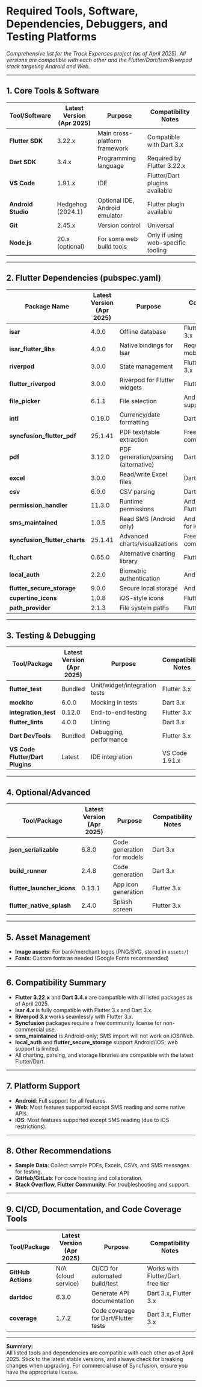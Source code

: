 # Required Tools, Software, Dependencies, Debuggers, and Testing Platforms

_Comprehensive list for the Track Expenses project (as of April 2025). All versions are compatible with each other and the Flutter/Dart/Isar/Riverpod stack targeting Android and Web._

---

## 1. Core Tools & Software

| Tool/Software           | Latest Version (Apr 2025) | Purpose                                 | Compatibility Notes                |
|------------------------ |-------------------------- |-----------------------------------------|------------------------------------|
| **Flutter SDK**         | 3.22.x                    | Main cross-platform framework           | Compatible with Dart 3.x           |
| **Dart SDK**            | 3.4.x                     | Programming language                    | Required by Flutter 3.22.x         |
| **VS Code**             | 1.91.x                    | IDE                                     | Flutter/Dart plugins available     |
| **Android Studio**      | Hedgehog (2024.1)         | Optional IDE, Android emulator          | Flutter plugin available           |
| **Git**                 | 2.45.x                    | Version control                         | Universal                          |
| **Node.js**             | 20.x (optional)           | For some web build tools                | Only if using web-specific tooling |

---

## 2. Flutter Dependencies (pubspec.yaml)

| Package Name                   | Latest Version (Apr 2025) | Purpose                                         | Compatibility Notes                |
|--------------------------------|-------------------------- |-------------------------------------------------|------------------------------------|
| **isar**                       | 4.0.0                     | Offline database                                | Flutter 3.x, Dart 3.x              |
| **isar_flutter_libs**          | 4.0.0                     | Native bindings for Isar                        | Required for mobile                |
| **riverpod**                   | 3.0.0                     | State management                                | Flutter 3.x, Dart 3.x              |
| **flutter_riverpod**           | 3.0.0                     | Riverpod for Flutter widgets                    | Flutter 3.x                        |
| **file_picker**                | 6.1.1                     | File selection                                  | Android/Web supported              |
| **intl**                       | 0.19.0                    | Currency/date formatting                        | Dart 3.x                           |
| **syncfusion_flutter_pdf**     | 25.1.41                   | PDF text/table extraction                       | Free for non-commercial use        |
| **pdf**                        | 3.12.0                    | PDF generation/parsing (alternative)            | Dart 3.x                           |
| **excel**                      | 3.0.0                     | Read/write Excel files                          | Dart 3.x                           |
| **csv**                        | 6.0.0                     | CSV parsing                                     | Dart 3.x                           |
| **permission_handler**         | 11.3.0                    | Runtime permissions                             | Android 6.0+, Flutter 3.x          |
| **sms_maintained**             | 1.0.5                     | Read SMS (Android only)                         | Android only, not for iOS/Web      |
| **syncfusion_flutter_charts**  | 25.1.41                   | Advanced charts/visualizations                  | Free for non-commercial use        |
| **fl_chart**                   | 0.65.0                    | Alternative charting library                    | Flutter 3.x                        |
| **local_auth**                 | 2.2.0                     | Biometric authentication                        | Android/iOS only                   |
| **flutter_secure_storage**     | 9.0.0                     | Secure local storage                            | Android/iOS/Web                    |
| **cupertino_icons**            | 1.0.8                     | iOS-style icons                                 | Flutter 3.x                        |
| **path_provider**              | 2.1.3                     | File system paths                               | Flutter 3.x                        |

---

## 3. Testing & Debugging

| Tool/Package                  | Latest Version (Apr 2025) | Purpose                        | Compatibility Notes                |
|-------------------------------|-------------------------- |--------------------------------|------------------------------------|
| **flutter_test**              | Bundled                   | Unit/widget/integration tests  | Flutter 3.x                        |
| **mockito**                   | 6.0.0                     | Mocking in tests               | Dart 3.x                           |
| **integration_test**          | 0.12.0                    | End-to-end testing             | Flutter 3.x                        |
| **flutter_lints**             | 4.0.0                     | Linting                        | Dart 3.x                           |
| **Dart DevTools**             | Bundled                   | Debugging, performance         | Flutter 3.x                        |
| **VS Code Flutter/Dart Plugins** | Latest                  | IDE integration                | VS Code 1.91.x                     |

---

## 4. Optional/Advanced

| Tool/Package                  | Latest Version (Apr 2025) | Purpose                        | Compatibility Notes                |
|-------------------------------|-------------------------- |--------------------------------|------------------------------------|
| **json_serializable**         | 6.8.0                     | Code generation for models     | Dart 3.x                           |
| **build_runner**              | 2.4.8                     | Code generation                | Dart 3.x                           |
| **flutter_launcher_icons**    | 0.13.1                    | App icon generation            | Flutter 3.x                        |
| **flutter_native_splash**     | 2.4.0                     | Splash screen                  | Flutter 3.x                        |

---

## 5. Asset Management

- **Image assets**: For bank/merchant logos (PNG/SVG, stored in `assets/`)
- **Fonts**: Custom fonts as needed (Google Fonts recommended)

---

## 6. Compatibility Summary

- **Flutter 3.22.x** and **Dart 3.4.x** are compatible with all listed packages as of April 2025.
- **Isar 4.x** is fully compatible with Flutter 3.x and Dart 3.x.
- **Riverpod 3.x** works seamlessly with Flutter 3.x.
- **Syncfusion** packages require a free community license for non-commercial use.
- **sms_maintained** is Android-only; SMS import will not work on iOS/Web.
- **local_auth** and **flutter_secure_storage** support Android/iOS; web support is limited.
- All charting, parsing, and storage libraries are compatible with the latest Flutter/Dart.

---

## 7. Platform Support

- **Android**: Full support for all features.
- **Web**: Most features supported except SMS reading and some native APIs.
- **iOS**: Most features supported except SMS reading (due to iOS restrictions).

---

## 8. Other Recommendations

- **Sample Data**: Collect sample PDFs, Excels, CSVs, and SMS messages for testing.
- **GitHub/GitLab**: For code hosting and collaboration.
- **Stack Overflow, Flutter Community**: For troubleshooting and support.

---

## 9. CI/CD, Documentation, and Code Coverage Tools

| Tool/Package                | Latest Version (Apr 2025) | Purpose                                 | Compatibility Notes                |
|-----------------------------|-------------------------- |-----------------------------------------|------------------------------------|
| **GitHub Actions**          | N/A (cloud service)       | CI/CD for automated build/test           | Works with Flutter/Dart, free tier |
| **dartdoc**                 | 6.3.0                     | Generate API documentation               | Dart 3.x, Flutter 3.x              |
| **coverage**                | 1.7.2                     | Code coverage for Dart/Flutter tests     | Dart 3.x, Flutter 3.x              |

---

**Summary:**  
All listed tools and dependencies are compatible with each other as of April 2025. Stick to the latest stable versions, and always check for breaking changes when upgrading. For commercial use of Syncfusion, ensure you have the appropriate license.

---